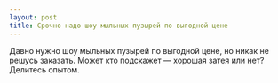 ```yaml
---
layout: post 
title: Срочно надо шоу мыльных пузырей по выгодной цене 
--- 
```

Давно нужно шоу мыльных пузырей по выгодной цене, но никак не решусь заказать. Может кто подскажет — хорошая затея или нет? Делитесь опытом.